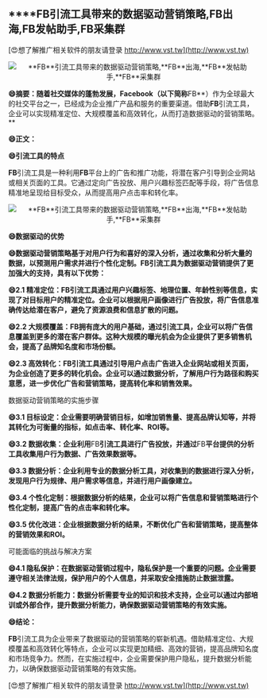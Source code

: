 ## ****FB**引流工具带来的数据驱动营销策略,**FB**出海,**FB**发帖助手,**FB**采集群**

[😍想了解推广相关软件的朋友请登录 http://www.vst.tw](http://www.vst.tw)

 <center><img src="https://vst.tw/MP4/tuiguang/png/7.png" alt="**FB**引流工具带来的数据驱动营销策略,**FB**出海,**FB**发帖助手,**FB**采集群"></center>

**😄摘要：随着社交媒体的蓬勃发展，Facebook（以下简称**FB**）作为全球最大的社交平台之一，已经成为企业推广产品和服务的重要渠道。借助**FB**引流工具，企业可以实现精准定位、大规模覆盖和高效转化，从而打造数据驱动的营销策略。**

**😄正文：**

**😄引流工具的特点**

**FB**引流工具是一种利用**FB**平台上的广告和推广功能，将潜在客户引导到企业网站或相关页面的工具。它通过定向广告投放、用户兴趣标签匹配等手段，将广告信息精准地呈现给目标受众，从而提高用户点击率和转化率。

 <center><img src="https://vst.tw/MP4/tuiguang/png/2.png" alt="**FB**引流工具带来的数据驱动营销策略,**FB**出海,**FB**发帖助手,**FB**采集群"></center>

**😄数据驱动的优势**

**😄数据驱动营销策略基于对用户行为和喜好的深入分析，通过收集和分析大量的数据，以预测用户需求并进行个性化定制。**FB**引流工具为数据驱动营销提供了更加强大的支持，具有以下优势：**

**😄2.1 精准定位：**FB**引流工具通过用户兴趣标签、地理位置、年龄性别等信息，实现了对目标用户的精准定位。企业可以根据用户画像进行广告投放，将广告信息准确传达给潜在客户，避免了资源浪费和信息扩散的问题。**

**😄2.2 大规模覆盖：**FB**拥有庞大的用户基础，通过引流工具，企业可以将广告信息覆盖到更多的潜在客户群体。这种大规模的曝光机会为企业提供了更多销售机会，提高了品牌知名度和市场份额。**

**😄2.3 高效转化：**FB**引流工具通过引导用户点击广告进入企业网站或相关页面，为企业创造了更多的转化机会。企业可以通过数据分析，了解用户行为路径和购买意愿，进一步优化广告和营销策略，提高转化率和销售效果。**

数据驱动营销策略的实施步骤

**😄3.1 目标设定：企业需要明确营销目标，如增加销售量、提高品牌认知等，并将其转化为可衡量的指标，如点击率、转化率、ROI等。**

**😄3.2 数据收集：企业利用**FB**引流工具进行广告投放，并通过**FB**平台提供的分析工具收集用户行为数据、广告效果数据等。**

**😄3.3 数据分析：企业利用专业的数据分析工具，对收集到的数据进行深入分析，发现用户行为规律、用户需求等信息，并进行用户画像建立。**

**😄3.4 个性化定制：根据数据分析的结果，企业可以将广告信息和营销策略进行个性化定制，提高广告的点击率和转化率。**

**😄3.5 优化改进：企业根据数据分析的结果，不断优化广告和营销策略，提高整体的营销效果和ROI。**

可能面临的挑战与解决方案

**😄4.1 隐私保护：在数据驱动营销过程中，隐私保护是一个重要的问题。企业需要遵守相关法律法规，保护用户的个人信息，并采取安全措施防止数据泄露。**

**😄4.2 数据分析能力：数据分析需要专业的知识和技术支持，企业可以通过内部培训或外部合作，提升数据分析能力，确保数据驱动营销策略的有效实施。**

**😄结论：**

**FB**引流工具为企业带来了数据驱动的营销策略的崭新机遇。借助精准定位、大规模覆盖和高效转化等特点，企业可以实现更加精细、高效的营销，提高品牌知名度和市场竞争力。然而，在实施过程中，企业需要保护用户隐私，提升数据分析能力，以确保数据驱动营销策略的有效实施。

[😍想了解推广相关软件的朋友请登录 http://www.vst.tw](http://www.vst.tw)



